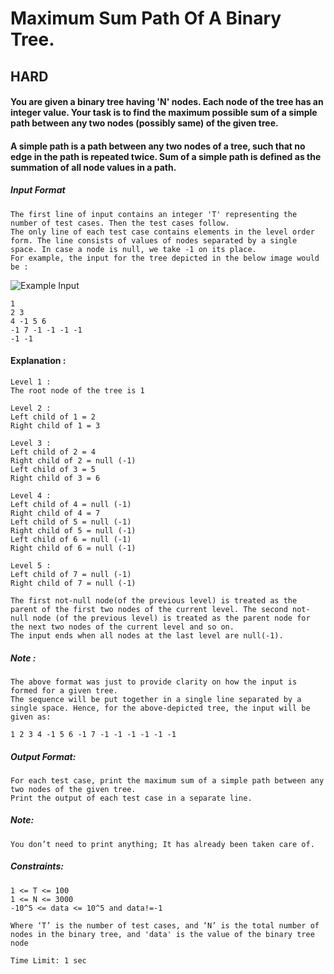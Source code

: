 # Maximum Sum Path Of A Binary Tree.
## HARD
<div _ngcontent-serverapp-c188="" disableselect="" class="description prevent-select ng-star-inserted"><h4 id="you-are-given-a-binary-tree-having-39-n-39-nodes-each-node-of-the-tree-has-an-integer-value-your-task-is-to-find-the-maximum-possible-sum-of-a-simple-path-between-any-two-nodes-possibly-same-of-the-given-tree">You are given a binary tree having 'N' nodes. Each node of the tree has an integer value. Your task is to find the maximum possible sum of a simple path between any two nodes (possibly same) of the given tree.</h4>

<h4 id="a-simple-path-is-a-path-between-any-two-nodes-of-a-tree-such-that-no-edge-in-the-path-is-repeated-twice-sum-of-a-simple-path-is-defined-as-the-summation-of-all-node-values-in-a-path">A simple path is a path between any two nodes of a tree, such that no edge in the path is repeated twice. Sum of a simple path is defined as the summation of all node values in a path.</h4>

<h5 id="input-format">Input Format</h5>

<pre><code>The first line of input contains an integer 'T' representing the number of test cases. Then the test cases follow.
The only line of each test case contains elements in the level order form. The line consists of values of nodes separated by a single space. In case a node is null, we take -1 on its place.
For example, the input for the tree depicted in the below image would be :
</code></pre>

<p><img src="https://files.codingninjas.in/binarytree3-5126.png" alt="Example Input"></p>

<pre><code>1
2 3
4 -1 5 6
-1 7 -1 -1 -1 -1
-1 -1
</code></pre>

<h4 id="explanation">Explanation :</h4>

<pre><code>Level 1 :
The root node of the tree is 1

Level 2 :
Left child of 1 = 2
Right child of 1 = 3

Level 3 :
Left child of 2 = 4
Right child of 2 = null (-1)
Left child of 3 = 5
Right child of 3 = 6

Level 4 :
Left child of 4 = null (-1)
Right child of 4 = 7
Left child of 5 = null (-1)
Right child of 5 = null (-1)
Left child of 6 = null (-1)
Right child of 6 = null (-1)

Level 5 :
Left child of 7 = null (-1)
Right child of 7 = null (-1)

The first not-null node(of the previous level) is treated as the parent of the first two nodes of the current level. The second not-null node (of the previous level) is treated as the parent node for the next two nodes of the current level and so on.
The input ends when all nodes at the last level are null(-1).
</code></pre>

<h5 id="note">Note :</h5>

<pre><code>The above format was just to provide clarity on how the input is formed for a given tree. 
The sequence will be put together in a single line separated by a single space. Hence, for the above-depicted tree, the input will be given as:

1 2 3 4 -1 5 6 -1 7 -1 -1 -1 -1 -1 -1
</code></pre>

<h5 id="output-format">Output Format:</h5>

<pre><code>For each test case, print the maximum sum of a simple path between any two nodes of the given tree.
Print the output of each test case in a separate line.
</code></pre>

<h5 id="note">Note:</h5>

<pre><code>You don’t need to print anything; It has already been taken care of.
</code></pre>

<h5 id="constraints">Constraints:</h5>

<pre><code>1 &lt;= T &lt;= 100
1 &lt;= N &lt;= 3000
-10^5 &lt;= data &lt;= 10^5 and data!=-1

Where ‘T’ is the number of test cases, and ‘N’ is the total number of nodes in the binary tree, and 'data' is the value of the binary tree node

Time Limit: 1 sec
</code></pre>
</div>